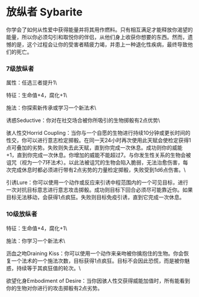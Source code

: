 # 放纵者 Sybarite

你学会了如何从性爱中获得能量并将其用作燃料。只有相互满足才能释放你渴望的能量，所以你必须勾引和取悦你的伴侣，从他们身上收获你想要的东西。然而，遗憾的是，这个过程会让你的受害者精疲力竭，并患上一种退化性疾病，最终导致他们的死亡。

### 7级放纵者 

属性：任选三者提升1\

特征：生命值+4，腐化+1\

施法：你探索新传承或学习一个新法术\

诱惑Seductive：你对在社交场合被你所吸引的生物掷骰有2点优势\

骇人性交Horrid
Coupling：当你与一个自愿的生物进行持续10分钟或更长时间的性交，你可以进行意志检定掷骰。在同一天24小时再次使用此天赋会使检定获得1点可叠加的劣势。失败则失去此天赋，直到你完成一次休息。成功则你的威能+1，直到你完成一次休息。你增加的威能不能超过7。与你发生性关系的生物会被诅咒（视为一个7环法术）。以此法被诅咒的生物会陷入脆弱，无法治愈伤害，每次完成休息时都必须进行带有2点劣势的力量检定掷骰，失败受到1d6点伤害。\

引诱Lure：你可以使用一个动作或反应来引诱中程范围内的一个可见目标，进行一次对抗目标意志进行意志攻击掷骰。成功则目标下回合必须尽可能靠近你。如果目标无法移动，会获得1点疯狂。失败则目标免疫引诱，直到它完成一次休息。

### 10级放纵者 

特征：生命值+4，腐化+1\

施法：你学习一个新法术\

沥血之吻Draining
Kiss：你可以使用一个动作来亲吻被你擒抱住的生物。你会恢复一个法术的一个施法次数，目标获得1点疯狂。目标不会因此恐慌，而是被你魅惑，持续等于其疯狂值的轮次。\

欲望化身Embodiment of
Desire：当你因骇人性交获得威能加值时，所有能看到你的生物对你进行的攻击掷骰有2点劣势。
